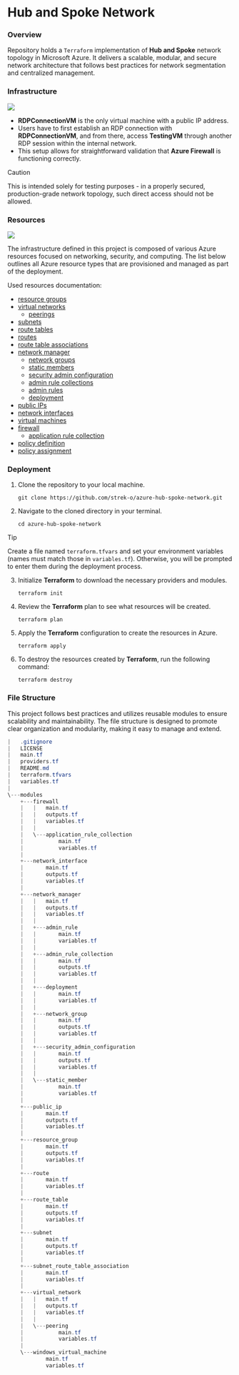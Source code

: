 # Hub and Spoke Network

### Overview

Repository holds a `Terraform` implementation of **Hub and Spoke** network topology in Microsoft Azure.
It delivers a scalable, modular, and secure network architecture that follows best practices for network segmentation and centralized management.

### Infrastructure

![](https://raw.githubusercontent.com/strek-o/azure-hub-spoke-network/media/images/spokes.png)

- **RDPConnectionVM** is the only virtual machine with a public IP address.
- Users have to first establish an RDP connection with **RDPConnectionVM**, and from there, access **TestingVM** through another RDP session within the internal network.
- This setup allows for straightforward validation that **Azure Firewall** is functioning correctly.

> [!CAUTION]
> This is intended solely for testing purposes - in a properly secured, production-grade network topology, such direct access should not be allowed.

### Resources

![](https://raw.githubusercontent.com/strek-o/azure-hub-spoke-network/media/images/resources.png)

The infrastructure defined in this project is composed of various Azure resources focused on networking, security, and computing. The list below outlines all Azure resource types that are provisioned and managed as part of the deployment.

Used resources documentation:

- [resource groups](https://registry.terraform.io/providers/hashicorp/azurerm/latest/docs/resources/resource_group)
- [virtual networks](https://registry.terraform.io/providers/hashicorp/azurerm/latest/docs/resources/virtual_network)
  - [peerings](https://registry.terraform.io/providers/hashicorp/azurerm/latest/docs/resources/virtual_network_peering)
- [subnets](https://registry.terraform.io/providers/hashicorp/azurerm/latest/docs/resources/subnet)
- [route tables](https://registry.terraform.io/providers/hashicorp/azurerm/latest/docs/resources/route_table)
- [routes](https://registry.terraform.io/providers/hashicorp/azurerm/latest/docs/resources/route)
- [route table associations](https://registry.terraform.io/providers/hashicorp/azurerm/latest/docs/resources/subnet_route_table_association)
- [network manager](https://registry.terraform.io/providers/hashicorp/azurerm/latest/docs/resources/network_manager)
  - [network groups](https://registry.terraform.io/providers/hashicorp/azurerm/latest/docs/resources/network_manager_network_group)
  - [static members](https://registry.terraform.io/providers/hashicorp/azurerm/latest/docs/resources/network_manager_static_member)
  - [security admin configuration](https://registry.terraform.io/providers/hashicorp/azurerm/latest/docs/resources/network_manager_security_admin_configuration)
  - [admin rule collections](https://registry.terraform.io/providers/hashicorp/azurerm/latest/docs/resources/network_manager_admin_rule_collection)
  - [admin rules](https://registry.terraform.io/providers/hashicorp/azurerm/latest/docs/resources/network_manager_admin_rule)
  - [deployment](https://registry.terraform.io/providers/hashicorp/azurerm/latest/docs/resources/network_manager_deployment)
- [public IPs](https://registry.terraform.io/providers/hashicorp/azurerm/latest/docs/resources/public_ip)
- [network interfaces](https://registry.terraform.io/providers/hashicorp/azurerm/latest/docs/resources/network_interface)
- [virtual machines](https://registry.terraform.io/providers/hashicorp/azurerm/latest/docs/resources/windows_virtual_machine)
- [firewall](https://registry.terraform.io/providers/hashicorp/azurerm/latest/docs/resources/firewall)
  - [application rule collection](https://registry.terraform.io/providers/hashicorp/azurerm/latest/docs/resources/firewall_application_rule_collection)
- [policy definition](https://registry.terraform.io/providers/hashicorp/azurerm/latest/docs/resources/policy_definition)
- [policy assignment](https://registry.terraform.io/providers/hashicorp/azurerm/latest/docs/resources/subscription_policy_assignment)

### Deployment

1. Clone the repository to your local machine.
   ```
   git clone https://github.com/strek-o/azure-hub-spoke-network.git
   ```
2. Navigate to the cloned directory in your terminal.
   ```
   cd azure-hub-spoke-network
   ```

> [!TIP]
> Create a file named `terraform.tfvars` and set your environment variables (names must match those in `variables.tf`). Otherwise, you will be prompted to enter them during the deployment process.

3. Initialize **Terraform** to download the necessary providers and modules.
   ```
   terraform init
   ```
4. Review the **Terraform** plan to see what resources will be created.
   ```
   terraform plan
   ```
5. Apply the **Terraform** configuration to create the resources in Azure.
   ```
   terraform apply
   ```
6. To destroy the resources created by **Terraform**, run the following command:
   ```
   terraform destroy
   ```

### File Structure

This project follows best practices and utilizes reusable modules to ensure scalability and maintainability. The file structure is designed to promote clear organization and modularity, making it easy to manage and extend.

```powershell
|   .gitignore
|   LICENSE
|   main.tf
|   providers.tf
|   README.md
|   terraform.tfvars
|   variables.tf
|
\---modules
    +---firewall
    |   |   main.tf
    |   |   outputs.tf
    |   |   variables.tf
    |   |
    |   \---application_rule_collection
    |           main.tf
    |           variables.tf
    |
    +---network_interface
    |       main.tf
    |       outputs.tf
    |       variables.tf
    |
    +---network_manager
    |   |   main.tf
    |   |   outputs.tf
    |   |   variables.tf
    |   |
    |   +---admin_rule
    |   |       main.tf
    |   |       variables.tf
    |   |
    |   +---admin_rule_collection
    |   |       main.tf
    |   |       outputs.tf
    |   |       variables.tf
    |   |
    |   +---deployment
    |   |       main.tf
    |   |       variables.tf
    |   |
    |   +---network_group
    |   |       main.tf
    |   |       outputs.tf
    |   |       variables.tf
    |   |
    |   +---security_admin_configuration
    |   |       main.tf
    |   |       outputs.tf
    |   |       variables.tf
    |   |
    |   \---static_member
    |           main.tf
    |           variables.tf
    |
    +---public_ip
    |       main.tf
    |       outputs.tf
    |       variables.tf
    |
    +---resource_group
    |       main.tf
    |       outputs.tf
    |       variables.tf
    |
    +---route
    |       main.tf
    |       variables.tf
    |
    +---route_table
    |       main.tf
    |       outputs.tf
    |       variables.tf
    |
    +---subnet
    |       main.tf
    |       outputs.tf
    |       variables.tf
    |
    +---subnet_route_table_association
    |       main.tf
    |       variables.tf
    |
    +---virtual_network
    |   |   main.tf
    |   |   outputs.tf
    |   |   variables.tf
    |   |
    |   \---peering
    |           main.tf
    |           variables.tf
    |
    \---windows_virtual_machine
            main.tf
            variables.tf
```
